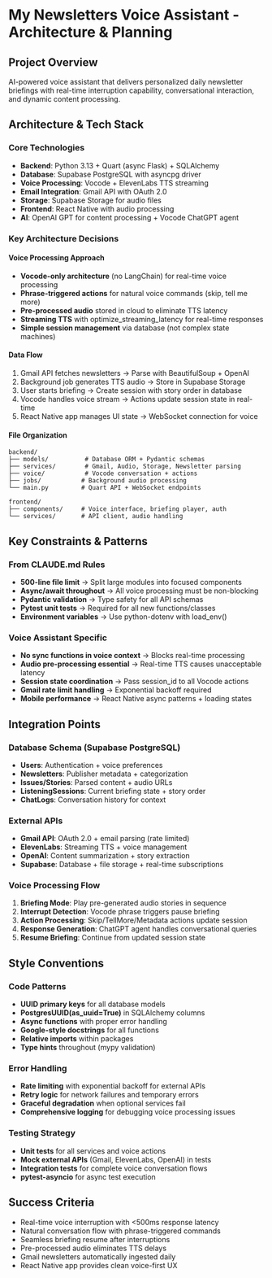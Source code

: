 # My Newsletters Voice Assistant - Architecture & Planning

## Project Overview
AI-powered voice assistant that delivers personalized daily newsletter briefings with real-time interruption capability, conversational interaction, and dynamic content processing.

## Architecture & Tech Stack

### Core Technologies
- **Backend**: Python 3.13 + Quart (async Flask) + SQLAlchemy
- **Database**: Supabase PostgreSQL with asyncpg driver
- **Voice Processing**: Vocode + ElevenLabs TTS streaming
- **Email Integration**: Gmail API with OAuth 2.0
- **Storage**: Supabase Storage for audio files
- **Frontend**: React Native with audio processing
- **AI**: OpenAI GPT for content processing + Vocode ChatGPT agent

### Key Architecture Decisions

#### Voice Processing Approach
- **Vocode-only architecture** (no LangChain) for real-time voice processing
- **Phrase-triggered actions** for natural voice commands (skip, tell me more)
- **Pre-processed audio** stored in cloud to eliminate TTS latency
- **Streaming TTS** with optimize_streaming_latency for real-time responses
- **Simple session management** via database (not complex state machines)

#### Data Flow
1. Gmail API fetches newsletters → Parse with BeautifulSoup + OpenAI
2. Background job generates TTS audio → Store in Supabase Storage  
3. User starts briefing → Create session with story order in database
4. Vocode handles voice stream → Actions update session state in real-time
5. React Native app manages UI state → WebSocket connection for voice

#### File Organization
```
backend/
├── models/          # Database ORM + Pydantic schemas
├── services/        # Gmail, Audio, Storage, Newsletter parsing
├── voice/           # Vocode conversation + actions
├── jobs/           # Background audio processing
└── main.py         # Quart API + WebSocket endpoints

frontend/
├── components/     # Voice interface, briefing player, auth
└── services/       # API client, audio handling
```

## Key Constraints & Patterns

### From CLAUDE.md Rules
- **500-line file limit** → Split large modules into focused components
- **Async/await throughout** → All voice processing must be non-blocking
- **Pydantic validation** → Type safety for all API schemas
- **Pytest unit tests** → Required for all new functions/classes
- **Environment variables** → Use python-dotenv with load_env()

### Voice Assistant Specific
- **No sync functions in voice context** → Blocks real-time processing  
- **Audio pre-processing essential** → Real-time TTS causes unacceptable latency
- **Session state coordination** → Pass session_id to all Vocode actions
- **Gmail rate limit handling** → Exponential backoff required
- **Mobile performance** → React Native async patterns + loading states

## Integration Points

### Database Schema (Supabase PostgreSQL)
- **Users**: Authentication + voice preferences
- **Newsletters**: Publisher metadata + categorization
- **Issues/Stories**: Parsed content + audio URLs
- **ListeningSessions**: Current briefing state + story order
- **ChatLogs**: Conversation history for context

### External APIs
- **Gmail API**: OAuth 2.0 + email parsing (rate limited)
- **ElevenLabs**: Streaming TTS + voice management
- **OpenAI**: Content summarization + story extraction
- **Supabase**: Database + file storage + real-time subscriptions

### Voice Processing Flow
1. **Briefing Mode**: Play pre-generated audio stories in sequence
2. **Interrupt Detection**: Vocode phrase triggers pause briefing
3. **Action Processing**: Skip/TellMore/Metadata actions update session
4. **Response Generation**: ChatGPT agent handles conversational queries
5. **Resume Briefing**: Continue from updated session state

## Style Conventions

### Code Patterns
- **UUID primary keys** for all database models
- **PostgresUUID(as_uuid=True)** in SQLAlchemy columns  
- **Async functions** with proper error handling
- **Google-style docstrings** for all functions
- **Relative imports** within packages
- **Type hints** throughout (mypy validation)

### Error Handling
- **Rate limiting** with exponential backoff for external APIs
- **Retry logic** for network failures and temporary errors
- **Graceful degradation** when optional services fail
- **Comprehensive logging** for debugging voice processing issues

### Testing Strategy
- **Unit tests** for all services and voice actions
- **Mock external APIs** (Gmail, ElevenLabs, OpenAI) in tests  
- **Integration tests** for complete voice conversation flows
- **pytest-asyncio** for async test execution

## Success Criteria
- Real-time voice interruption with <500ms response latency
- Natural conversation flow with phrase-triggered commands
- Seamless briefing resume after interruptions
- Pre-processed audio eliminates TTS delays
- Gmail newsletters automatically ingested daily
- React Native app provides clean voice-first UX
